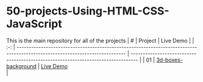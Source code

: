 # 50-projects-Using-HTML-CSS-JavaScript


This is the main repository for all of the projects
|  #  | Project                                                                                                                     | Live Demo                                                                         |
| :-: | --------------------------------------------------------------------------------------------------------------------------- | --------------------------------------------------------------------------------- |
| 01  | [3d-boxes-background](3d-boxes-background/index.html/)                           | [Live Demo](https://sonaliphayde12.github.io/50-projects-Using-HTML-CSS-JS/3d-boxes-background/index.html)      
           |
